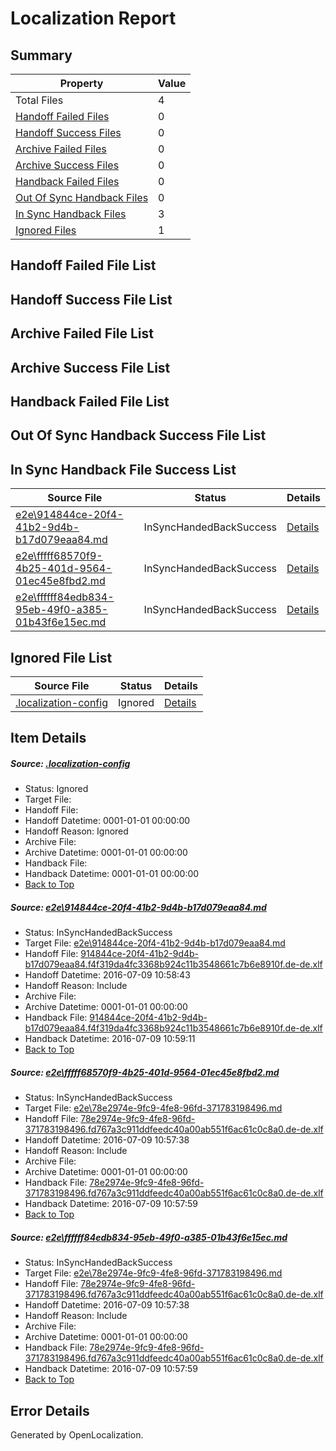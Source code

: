 # <a name='report-top'></a> Localization Report

## Summary
 Property | Value 
 -------- | ----- 
 Total Files | 4
[ Handoff Failed Files ](#handoff-failed-list)| 0
[ Handoff Success Files ](#handoff-success-list)| 0
[ Archive Failed Files ](#archive-failed-list)| 0
[ Archive Success Files ](#archive-success-list)| 0
[ Handback Failed Files ](#handback-failed-list)| 0
[ Out Of Sync Handback Files ](#outofsync-handback-success-list)| 0
[ In Sync Handback Files ](#insync-handback-success-list)| 3
[ Ignored Files ](#ignored-list)| 1

## <a name='handoff-failed-list'></a> Handoff Failed File List

## <a name='handoff-success-list'></a> Handoff Success File List

## <a name='archive-failed-list'></a> Archive Failed File List

## <a name='archive-success-list'></a> Archive Success File List

## <a name='handback-failed-list'></a> Handback Failed File List

## <a name='outofsync-handback-success-list'></a> Out Of Sync Handback Success File List

## <a name='insync-handback-success-list'></a> In Sync Handback File Success List
 Source File | Status | Details 
 ----------- | ------ | ------- 
 [e2e\914844ce-20f4-41b2-9d4b-b17d079eaa84.md](https://github.com/OpenLocalizationTestOrg/oltest/blob/697f9bf595bc615f70a059994bfe720330f7b615/e2e/914844ce-20f4-41b2-9d4b-b17d079eaa84.md) | InSyncHandedBackSuccess | [Details](#c5a0c1610e2715134a4b6ecdc6ee815af5d216f01)
 [e2e\fffff68570f9-4b25-401d-9564-01ec45e8fbd2.md](https://github.com/OpenLocalizationTestOrg/oltest/blob/841a7c3d517f954e59f7bf9849e98040ef071fa6/e2e/fffff68570f9-4b25-401d-9564-01ec45e8fbd2.md) | InSyncHandedBackSuccess | [Details](#5ac572c3915d9e98503687c7f033ca93fb084e522)
 [e2e\ffffff84edb834-95eb-49f0-a385-01b43f6e15ec.md](https://github.com/OpenLocalizationTestOrg/oltest/blob/697f9bf595bc615f70a059994bfe720330f7b615/e2e/ffffff84edb834-95eb-49f0-a385-01b43f6e15ec.md) | InSyncHandedBackSuccess | [Details](#5ac572c3915d9e98503687c7f033ca93fb084e523)

## <a name='ignored-list'></a> Ignored File List
 Source File | Status | Details 
 ----------- | ------ | ------- 
 [.localization-config](https://github.com/OpenLocalizationTestOrg/oltest/blob/697f9bf595bc615f70a059994bfe720330f7b615/.localization-config) | Ignored | [Details](#3d4f252ac210baf56311d7e97dcc2db10974dbd20)

## Item Details
##### <a name='3d4f252ac210baf56311d7e97dcc2db10974dbd20'></a> Source: [.localization-config](https://github.com/OpenLocalizationTestOrg/oltest/blob/697f9bf595bc615f70a059994bfe720330f7b615/.localization-config)
* Status: Ignored
* Target File: 
* Handoff File: 
* Handoff Datetime: 0001-01-01 00:00:00
* Handoff Reason: Ignored
* Archive File: 
* Archive Datetime: 0001-01-01 00:00:00
* Handback File: 
* Handback Datetime: 0001-01-01 00:00:00
* [Back to Top](#report-top)

##### <a name='c5a0c1610e2715134a4b6ecdc6ee815af5d216f01'></a> Source: [e2e\914844ce-20f4-41b2-9d4b-b17d079eaa84.md](https://github.com/OpenLocalizationTestOrg/oltest/blob/697f9bf595bc615f70a059994bfe720330f7b615/e2e/914844ce-20f4-41b2-9d4b-b17d079eaa84.md)
* Status: InSyncHandedBackSuccess
* Target File: [e2e\914844ce-20f4-41b2-9d4b-b17d079eaa84.md](https://github.com/OpenLocalizationTestOrg/oltest-dede-fly/blob/dca09f5075f04277b6427336099b5699bd865658/e2e/914844ce-20f4-41b2-9d4b-b17d079eaa84.md)
* Handoff File: [914844ce-20f4-41b2-9d4b-b17d079eaa84.f4f319da4fc3368b924c11b3548661c7b6e8910f.de-de.xlf](https://github.com/OpenLocalizationTestOrg/olhandoff-e2e/blob/3529fdb8223c1d33c2c8def54dcd83a641865193/ol-handoff/OpenLocalizationTestOrg/oltest-dede-fly/ci/ht/914844ce-20f4-41b2-9d4b-b17d079eaa84.f4f319da4fc3368b924c11b3548661c7b6e8910f.de-de.xlf)
* Handoff Datetime: 2016-07-09 10:58:43
* Handoff Reason: Include
* Archive File: 
* Archive Datetime: 0001-01-01 00:00:00
* Handback File: [914844ce-20f4-41b2-9d4b-b17d079eaa84.f4f319da4fc3368b924c11b3548661c7b6e8910f.de-de.xlf](https://github.com/OpenLocalizationTestOrg/olhandback-e2e/blob/d35b34c7acab57820ccff7d05e15f3f184915f1f/ol-handback/OpenLocalizationTestOrg/oltest-dede-fly/ci/ht/914844ce-20f4-41b2-9d4b-b17d079eaa84.f4f319da4fc3368b924c11b3548661c7b6e8910f.de-de.xlf)
* Handback Datetime: 2016-07-09 10:59:11
* [Back to Top](#report-top)

##### <a name='5ac572c3915d9e98503687c7f033ca93fb084e522'></a> Source: [e2e\fffff68570f9-4b25-401d-9564-01ec45e8fbd2.md](https://github.com/OpenLocalizationTestOrg/oltest/blob/841a7c3d517f954e59f7bf9849e98040ef071fa6/e2e/fffff68570f9-4b25-401d-9564-01ec45e8fbd2.md)
* Status: InSyncHandedBackSuccess
* Target File: [e2e\78e2974e-9fc9-4fe8-96fd-371783198496.md](https://github.com/OpenLocalizationTestOrg/oltest-dede-fly/blob/e2c36aa1c536ab2779a9f029011cf9591d5ebfb7/e2e/78e2974e-9fc9-4fe8-96fd-371783198496.md)
* Handoff File: [78e2974e-9fc9-4fe8-96fd-371783198496.fd767a3c911ddfeedc40a00ab551f6ac61c0c8a0.de-de.xlf](https://github.com/OpenLocalizationTestOrg/olhandoff-e2e/blob/5a34a27fa34cb61e31b8d7deed04aa313814ada5/ol-handoff/OpenLocalizationTestOrg/oltest-dede-fly/ci/ht/78e2974e-9fc9-4fe8-96fd-371783198496.fd767a3c911ddfeedc40a00ab551f6ac61c0c8a0.de-de.xlf)
* Handoff Datetime: 2016-07-09 10:57:38
* Handoff Reason: Include
* Archive File: 
* Archive Datetime: 0001-01-01 00:00:00
* Handback File: [78e2974e-9fc9-4fe8-96fd-371783198496.fd767a3c911ddfeedc40a00ab551f6ac61c0c8a0.de-de.xlf](https://github.com/OpenLocalizationTestOrg/olhandback-e2e/blob/f18fa2b353b154133e2677c8c06c5e689ab6cc14/ol-handback/OpenLocalizationTestOrg/oltest-dede-fly/ci/ht/78e2974e-9fc9-4fe8-96fd-371783198496.fd767a3c911ddfeedc40a00ab551f6ac61c0c8a0.de-de.xlf)
* Handback Datetime: 2016-07-09 10:57:59
* [Back to Top](#report-top)

##### <a name='5ac572c3915d9e98503687c7f033ca93fb084e523'></a> Source: [e2e\ffffff84edb834-95eb-49f0-a385-01b43f6e15ec.md](https://github.com/OpenLocalizationTestOrg/oltest/blob/697f9bf595bc615f70a059994bfe720330f7b615/e2e/ffffff84edb834-95eb-49f0-a385-01b43f6e15ec.md)
* Status: InSyncHandedBackSuccess
* Target File: [e2e\78e2974e-9fc9-4fe8-96fd-371783198496.md](https://github.com/OpenLocalizationTestOrg/oltest-dede-fly/blob/e2c36aa1c536ab2779a9f029011cf9591d5ebfb7/e2e/78e2974e-9fc9-4fe8-96fd-371783198496.md)
* Handoff File: [78e2974e-9fc9-4fe8-96fd-371783198496.fd767a3c911ddfeedc40a00ab551f6ac61c0c8a0.de-de.xlf](https://github.com/OpenLocalizationTestOrg/olhandoff-e2e/blob/5a34a27fa34cb61e31b8d7deed04aa313814ada5/ol-handoff/OpenLocalizationTestOrg/oltest-dede-fly/ci/ht/78e2974e-9fc9-4fe8-96fd-371783198496.fd767a3c911ddfeedc40a00ab551f6ac61c0c8a0.de-de.xlf)
* Handoff Datetime: 2016-07-09 10:57:38
* Handoff Reason: Include
* Archive File: 
* Archive Datetime: 0001-01-01 00:00:00
* Handback File: [78e2974e-9fc9-4fe8-96fd-371783198496.fd767a3c911ddfeedc40a00ab551f6ac61c0c8a0.de-de.xlf](https://github.com/OpenLocalizationTestOrg/olhandback-e2e/blob/f18fa2b353b154133e2677c8c06c5e689ab6cc14/ol-handback/OpenLocalizationTestOrg/oltest-dede-fly/ci/ht/78e2974e-9fc9-4fe8-96fd-371783198496.fd767a3c911ddfeedc40a00ab551f6ac61c0c8a0.de-de.xlf)
* Handback Datetime: 2016-07-09 10:57:59
* [Back to Top](#report-top)


## Error Details

Generated by OpenLocalization.
